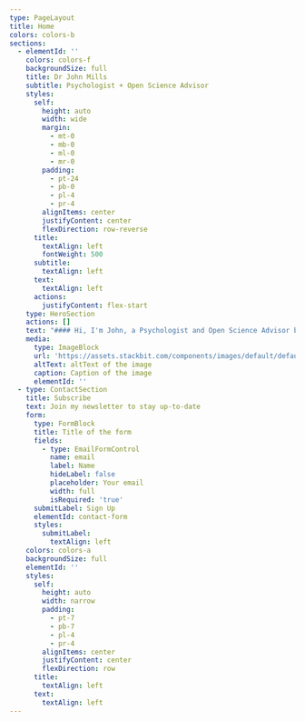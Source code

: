 ```yaml
---
type: PageLayout
title: Home
colors: colors-b
sections:
  - elementId: ''
    colors: colors-f
    backgroundSize: full
    title: Dr John Mills
    subtitle: Psychologist + Open Science Advisor
    styles:
      self:
        height: auto
        width: wide
        margin:
          - mt-0
          - mb-0
          - ml-0
          - mr-0
        padding:
          - pt-24
          - pb-0
          - pl-4
          - pr-4
        alignItems: center
        justifyContent: center
        flexDirection: row-reverse
      title:
        textAlign: left
        fontWeight: 500
      subtitle:
        textAlign: left
      text:
        textAlign: left
      actions:
        justifyContent: flex-start
    type: HeroSection
    actions: []
    text: "#### Hi, I'm John, a Psychologist and Open Science Advisor based between London and Rotterdam.\n\nI consider myself a problem solver and enjoy coming up with creative solutions. Some of my career highlights include:\n\n*   Creating the First Open Access Subject Repository for Sport, Exercise and Health related research called\_[SportRxiv,](https://www.sportrxiv.org/) so everyone around the world has freely available access to the full texts of hundreds of research articles in my scholarly domain.\n\n*   Forming the\_[Society for Transparency, Openness, and Reproducibility in Kinesiology](https://www.storkinesiology.org)\_and to solve the problem of how to fund and manage [SportRxiv](https://sportrxiv.org).\n\nSome other problems I am currently working on include changing the academic culture around research integrity through open science at\_[Erasmus University Rotterdam](https://www.eur.nl/en), and figuring out how best to support online gamers with their mental health at\_[Play Aid](https://www.play-aid.org/).\n\nIf you have a problem that you think I can help with,\_[drop me an email](mailto:your-email@example.com).\n"
    media:
      type: ImageBlock
      url: 'https://assets.stackbit.com/components/images/default/default-image.png'
      altText: altText of the image
      caption: Caption of the image
      elementId: ''
  - type: ContactSection
    title: Subscribe
    text: Join my newsletter to stay up-to-date
    form:
      type: FormBlock
      title: Title of the form
      fields:
        - type: EmailFormControl
          name: email
          label: Name
          hideLabel: false
          placeholder: Your email
          width: full
          isRequired: 'true'
      submitLabel: Sign Up
      elementId: contact-form
      styles:
        submitLabel:
          textAlign: left
    colors: colors-a
    backgroundSize: full
    elementId: ''
    styles:
      self:
        height: auto
        width: narrow
        padding:
          - pt-7
          - pb-7
          - pl-4
          - pr-4
        alignItems: center
        justifyContent: center
        flexDirection: row
      title:
        textAlign: left
      text:
        textAlign: left
---
```

